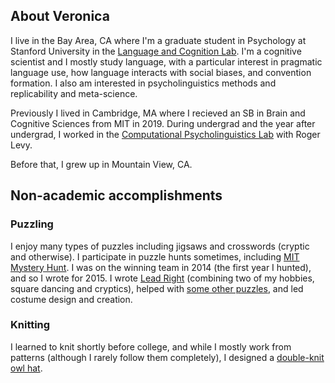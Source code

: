 ---
---
## About Veronica
I live in the Bay Area, CA where I'm a graduate student in Psychology at Stanford University in the [Language and Cognition Lab](https://langcog.stanford.edu/). I'm a cognitive scientist and I mostly study language, with a particular interest in pragmatic language use, how language interacts with social biases, and convention formation. I also am interested in psycholinguistics methods and replicability and meta-science. 

Previously I lived in Cambridge, MA where I recieved an SB in Brain and Cognitive Sciences from MIT in 2019. During undergrad and the year after undergrad, I worked in the [Computational Psycholinguistics Lab](http://cpl.mit.edu/) with Roger Levy.

Before that, I grew up in Mountain View, CA. 

## Non-academic accomplishments

### Puzzling
I enjoy many types of puzzles including jigsaws and crosswords (cryptic and otherwise). I participate in puzzle hunts sometimes, including [MIT Mystery Hunt](http://www.mit.edu/~puzzle/). I was on the winning team in 2014 (the first year I hunted), and so I wrote for 2015. I wrote [Lead Right](http://web.mit.edu/puzzle/www/2015/puzzle/lead_right/) (combining two of my hobbies, square dancing and cryptics), helped with [some other puzzles](https://devjoe.appspot.com/huntindex/author/boyceveronica), and led costume design and creation. 

### Knitting
I learned to knit shortly before college, and while I mostly work from patterns (although I rarely follow them completely), I designed a [double-knit owl hat](https://www.ravelry.com/patterns/library/parliament-of-owlets-hat?buy=1).

